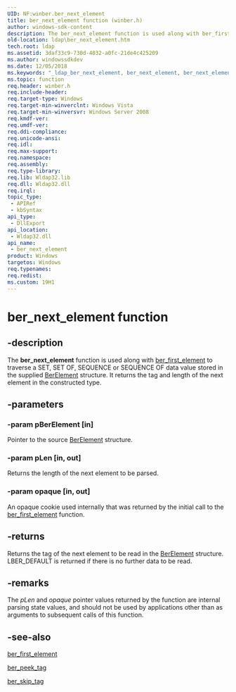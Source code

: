 ```yaml
---
UID: NF:winber.ber_next_element
title: ber_next_element function (winber.h)
author: windows-sdk-content
description: The ber_next_element function is used along with ber_first_element to traverse a SET, SET OF, SEQUENCE or SEQUENCE OF data value stored in the supplied BerElement structure. It returns the tag and length of the next element in the constructed type.
old-location: ldap\ber_next_element.htm
tech.root: ldap
ms.assetid: 3daf33c9-730d-4032-a0fc-21de4c425209
ms.author: windowssdkdev
ms.date: 12/05/2018
ms.keywords: "_ldap_ber_next_element, ber_next_element, ber_next_element function [LDAP], ldap.ber__next__element, ldap.ber_next_element, winber/ber_next_element"
ms.topic: function
req.header: winber.h
req.include-header: 
req.target-type: Windows
req.target-min-winverclnt: Windows Vista
req.target-min-winversvr: Windows Server 2008
req.kmdf-ver: 
req.umdf-ver: 
req.ddi-compliance: 
req.unicode-ansi: 
req.idl: 
req.max-support: 
req.namespace: 
req.assembly: 
req.type-library: 
req.lib: Wldap32.lib
req.dll: Wldap32.dll
req.irql: 
topic_type:
 - APIRef
 - kbSyntax
api_type:
 - DllExport
api_location:
 - Wldap32.dll
api_name:
 - ber_next_element
product: Windows
targetos: Windows
req.typenames: 
req.redist: 
ms.custom: 19H1
---
```


# ber_next_element function


## -description


The <b>ber_next_element</b> function is used along with 
<a href="https://docs.microsoft.com/previous-versions/windows/desktop/api/winber/nf-winber-ber_first_element">ber_first_element</a> to traverse a SET, SET OF, SEQUENCE or SEQUENCE OF data value stored in the supplied <a href="https://docs.microsoft.com/previous-versions/windows/desktop/api/winldap/ns-winldap-berelement">BerElement</a> structure. It returns the tag and length of the next element in the constructed type.


## -parameters




### -param pBerElement [in]

Pointer to the source <a href="https://docs.microsoft.com/previous-versions/windows/desktop/api/winldap/ns-winldap-berelement">BerElement</a> structure.


### -param pLen [in, out]

Returns the length of the next element to be parsed.


### -param opaque [in, out]

An opaque cookie used internally that was returned by the initial call to the 
<a href="https://docs.microsoft.com/previous-versions/windows/desktop/api/winber/nf-winber-ber_first_element">ber_first_element</a> function.


## -returns



Returns the tag of the next element to be read in the <a href="https://docs.microsoft.com/previous-versions/windows/desktop/api/winldap/ns-winldap-berelement">BerElement</a> structure. LBER_DEFAULT is returned if there is no further data to be read.




## -remarks



The <i>pLen</i> and <i>opaque</i> pointer values returned by the function are internal parsing state values, and should not be used by applications other than as arguments to subsequent calls of this function.




## -see-also




<a href="https://docs.microsoft.com/previous-versions/windows/desktop/api/winber/nf-winber-ber_first_element">ber_first_element</a>



<a href="https://docs.microsoft.com/previous-versions/windows/desktop/api/winber/nf-winber-ber_peek_tag">ber_peek_tag</a>



<a href="https://docs.microsoft.com/previous-versions/windows/desktop/api/winber/nf-winber-ber_skip_tag">ber_skip_tag</a>
 

 

